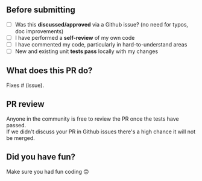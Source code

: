 ## Before submitting

- [ ] Was this **discussed/approved** via a Github issue? (no need for typos, doc improvements)
- [ ] I have performed a **self-review** of my own code
- [ ] I have commented my code, particularly in hard-to-understand areas
- [ ] New and existing unit **tests pass** locally with my changes

## What does this PR do?

<!-- Please include a summary of the change and which issue is fixed. Please also include relevant motivation and context. List any dependencies that are required for this change. -->

Fixes # (issue).

## PR review    
Anyone in the community is free to review the PR once the tests have passed.     
If we didn't discuss your PR in Github issues there's a high chance it will not be merged.

## Did you have fun?
Make sure you had fun coding 🙃
